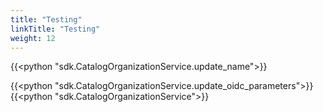 ```yaml
---
title: "Testing"
linkTitle: "Testing"
weight: 12
---
```


{{<python "sdk.CatalogOrganizationService.update_name">}}

{{<python "sdk.CatalogOrganizationService.update_oidc_parameters">}}
{{<python "sdk.CatalogOrganizationService">}}